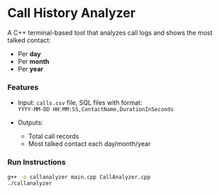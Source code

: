 # Call History Analyzer 

A C++ terminal-based tool that analyzes call logs and shows the most talked contact:
- Per **day**
- Per **month**
- Per **year**

### Features

- Input: `calls.csv` file, SQL files with format:  
  `YYYY-MM-DD HH:MM:SS,ContactName,DurationInSeconds`

- Outputs:
  - Total call records
  - Most talked contact each day/month/year

### Run Instructions

```bash
g++ -o callanalyzer main.cpp CallAnalyzer.cpp
./callanalyzer
